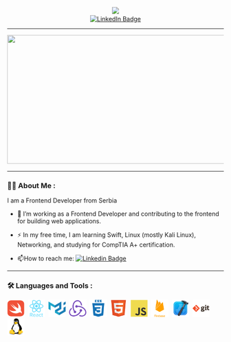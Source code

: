 <div id="header" align="center">
  <a href="https://www.linkedin.com/in/djordje-arandjelovic">
    <img src="https://media.giphy.com/media/v1.Y2lkPTc5MGI3NjExdGY4MmVmenQ2cHAzYzdqdDAwbnJ6NGE4dXRjcml5OGhxMHZlbjR1YSZlcD12MV9pbnRlcm5hbF9naWZfYnlfaWQmY3Q9Zw/rbJrclh5cnPH8qyvLT/giphy.gif" width="100"/>
  </a>
  <div id="badges">
    <a href="https://www.linkedin.com/in/djordje-arandjelovic">
      <img src="https://img.shields.io/badge/LinkedIn-blue?style=for-the-badge&logo=linkedin&logoColor=white" alt="LinkedIn Badge"/>
    </a>
  </div>
</div>

---

<div align="center">
  <img src="https://media.giphy.com/media/dWesBcTLavkZuG35MI/giphy.gif" width="600" height="300"/>
</div>

---

### :man_technologist: About Me :

I am a Frontend Developer from Serbia

- :telescope: I’m working as a Frontend Developer and contributing to the frontend for building web applications.

- :zap: In my free time, I am learning Swift, Linux (mostly Kali Linux), Networking, and studying for CompTIA A+ certification.

- :mailbox:How to reach me: [![Linkedin Badge](https://img.shields.io/badge/LinkedIn-blue?style=flat&logo=Linkedin&logoColor=white)]([your-linkedin-url](https://www.linkedin.com/in/djordje-arandjelovic))
  
---

### :hammer_and_wrench: Languages and Tools :

<div>
  <img src="https://github.com/devicons/devicon/blob/master/icons/swift/swift-original.svg" title="Swft" alt="Swift" width="40" height="40"/>&nbsp;
  <img src="https://github.com/devicons/devicon/blob/master/icons/react/react-original-wordmark.svg" title="React" alt="React" width="40" height="40"/>&nbsp;
  <img src="https://github.com/devicons/devicon/blob/master/icons/materialui/materialui-original.svg" title="Material UI" alt="Material UI" width="40" height="40"/>&nbsp;
  <img src="https://github.com/devicons/devicon/blob/master/icons/redux/redux-original.svg" title="Redux" alt="Redux " width="40" height="40"/>&nbsp;
  <img src="https://github.com/devicons/devicon/blob/master/icons/css3/css3-plain-wordmark.svg"  title="CSS3" alt="CSS" width="40" height="40"/>&nbsp;
  <img src="https://github.com/devicons/devicon/blob/master/icons/html5/html5-original.svg" title="HTML5" alt="HTML" width="40" height="40"/>&nbsp;
  <img src="https://github.com/devicons/devicon/blob/master/icons/javascript/javascript-original.svg" title="JavaScript" alt="JavaScript" width="40" height="40"/>&nbsp;
  <img src="https://github.com/devicons/devicon/blob/master/icons/firebase/firebase-plain-wordmark.svg" title="Firebase" alt="Firebase" width="40" height="40"/>&nbsp;
   <img src="https://github.com/devicons/devicon/blob/master/icons/xcode/xcode-original.svg" title="XCode" alt="XCode" width="40" height="40"/>&nbsp;
  <img src="https://github.com/devicons/devicon/blob/master/icons/git/git-original-wordmark.svg" title="Git" **alt="Git" width="40" height="40"/>
  <img src="https://github.com/devicons/devicon/blob/master/icons/linux/linux-original.svg" title="Linux" **alt="Linux" width="40" height="40"/>
</div>


<!--
**djordjeArandjelovic/djordjeArandjelovic** is a ✨ _special_ ✨ repository because its `README.md` (this file) appears on your GitHub profile.

Here are some ideas to get you started:


https://media.giphy.com/media/v1.Y2lkPTc5MGI3NjExdGY4MmVmenQ2cHAzYzdqdDAwbnJ6NGE4dXRjcml5OGhxMHZlbjR1YSZlcD12MV9pbnRlcm5hbF9naWZfYnlfaWQmY3Q9Zw/rbJrclh5cnPH8qyvLT/giphy.gif

- 🔭 I’m currently working on ...
- 🌱 I’m currently learning ...
- 👯 I’m looking to collaborate on ...
- 🤔 I’m looking for help with ...
- 💬 Ask me about ...
- 📫 How to reach me: ...
- 😄 Pronouns: ...
- ⚡ Fun fact: ...
-->

